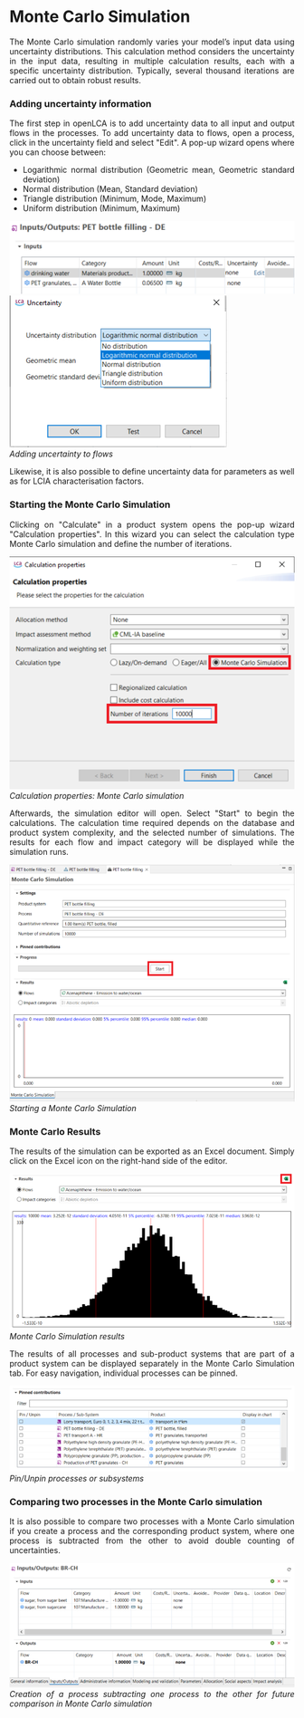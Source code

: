 # Monte Carlo Simulation

<div style='text-align: justify;'>

The Monte Carlo simulation randomly varies your model’s input data using uncertainty distributions. This calculation method considers the uncertainty in the input data, resulting in multiple calculation results, each with a specific uncertainty distribution. Typically, several thousand iterations are carried out to obtain robust results.

### Adding uncertainty information

The first step in openLCA is to add uncertainty data to all input and output flows in the processes. To add uncertainty data to flows, open a process, click in the uncertainty field and select "Edit". A pop-up wizard opens where you can choose between:

- Logarithmic normal distribution (Geometric mean, Geometric standard deviation)
- Normal distribution (Mean, Standard deviation)
- Triangle distribution (Minimum, Mode, Maximum)
- Uniform distribution (Minimum, Maximum)

![](../media/mc_edit_uncertainty.png)  
![](../media/mc_edit_uncertainty_2.png)    
_Adding uncertainty to flows_

Likewise, it is also possible to define uncertainty data for parameters as well as for LCIA characterisation factors.

### Starting the Monte Carlo Simulation

Clicking on "Calculate" in a product system opens the pop-up wizard "Calculation properties". In this wizard you can select the calculation type Monte Carlo simulation and define the number of iterations.

![](../media/montecarlo_step1.png)  
_Calculation properties: Monte Carlo simulation_

Afterwards, the simulation editor will open. Select "Start" to begin the calculations. The calculation time required depends on the database and product system complexity, and the selected number of simulations. The results for each flow and impact category will be displayed while the simulation runs.

![](../media/montecarlo_step2.png)  
_Starting a Monte Carlo Simulation_

### Monte Carlo Results

The results of the simulation can be exported as an Excel document. Simply click on the Excel icon on the right-hand side of the editor.

![](../media/montecarlo_results.png)  
_Monte Carlo Simulation results_

The results of all processes and sub-product systems that are part of a product system can be displayed separately in the Monte Carlo Simulation tab. For easy navigation, individual processes can be pinned.

![](../media/pinned.png)  
_Pin/Unpin processes or subsystems_

### Comparing two processes in the Monte Carlo simulation

It is also possible to compare two processes with a Monte Carlo simulation if you create a process and the corresponding product system, where one process is subtracted from the other to avoid double counting of uncertainties.

![](../media/montecarlo_1.png)  
_Creation of a process subtracting one process to the other for future comparison in Monte Carlo simulation_

</div>